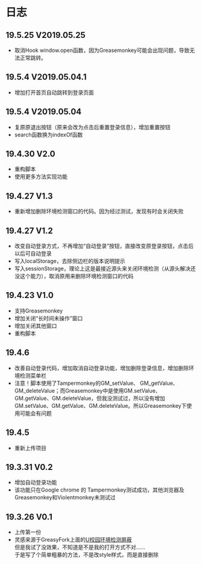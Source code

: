 # 日志  

## 19.5.25 V2019.05.25
* 取消Hook window.open函数，因为Greasemonkey可能会出现问题，导致无法正常跳转。

## 19.5.4 V2019.05.04.1
* 增加打开首页自动跳转到登录页面

## 19.5.4 V2019.05.04
* 复原原退出按钮（原来会改为点击后重置登录信息），增加重置按钮
* search函数换为indexOf函数

## 19.4.30 V2.0
* 重构脚本
* 使用更多方法实现功能

## 19.4.27 V1.3
* 重新增加删除环境检测窗口的代码。因为经过测试，发现有时会关闭失败

## 19.4.27 V1.2
* 改变自动登录方式，不再增加“自动登录”按钮，直接改变原登录按钮，点击后以后可自动登录
* 写入localStorage，去除侧边栏的版本说明提示
* 写入sessionStorage，理论上这是最接近源头来关闭环境检测（从源头解决还没这个能力），取消原用来删除环境检测窗口的代码

## 19.4.23 V1.0
* 支持Greasemonkey
* 增加关闭“长时间未操作”窗口
* 增加关闭其他窗口
* 重构脚本

## 19.4.6
* 改善自动登录代码，增加取消自动登录功能，增加删除登录信息，增加删除环境检测菜单栏  
* 注意！脚本使用了Tampermonkey的GM_setValue、 GM_getValue、GM_deleteValue；而Greasemonkey中是使用GM.setValue、GM.getValue、GM.deleteValue，但我没测试过，所以没有增加GM.setValue、GM.getValue、GM.deleteValue。所以Greasemonkey下使用可能会有问题

## 19.4.5
* 重新上传项目  

## 19.3.31 V0.2
* 增加自动登录功能  
* 该功能只在Google chrome 的 Tampermonkey测试成功，其他浏览器及Greasemonkey和Violentmonkey未测试过  

## 19.3.26 V0.1
* 上传第一份  
* 灵感来源于GreasyFork上面的[U校园环境检测屏蔽](https://greasyfork.org/zh-CN/scripts/380349-u校园环境检测屏蔽)  
  但是我试了没效果，不知道是不是我的打开方式不对……  
  于是写了个简单粗暴的方法，不是改style样式，而是直接删除  
